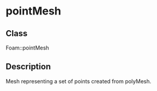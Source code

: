 # pointMesh 
## Class
Foam::pointMesh

## Description
Mesh representing a set of points created from polyMesh.

